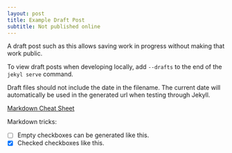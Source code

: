 ```yaml
---
layout: post
title: Example Draft Post
subtitle: Not published online
---
```


A draft post such as this allows saving work in progress without making that work public.

To view draft posts when developing locally, add `--drafts` to the end of the `jekyl serve` command.

Draft files should not include the date in the filename. The current date will automatically be used in the generated url when testing through Jekyll.

[Markdown Cheat Sheet](https://www.markdownguide.org/cheat-sheet/)

Markdown tricks:

- [ ] Empty checkboxes can be generated like this.
- [x] Checked checkboxes like this.
